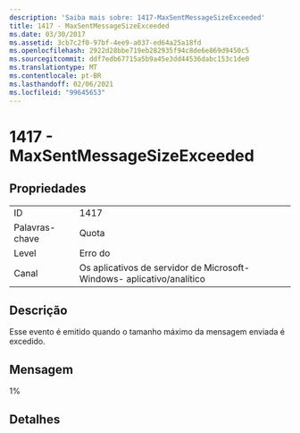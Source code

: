 ```yaml
---
description: 'Saiba mais sobre: 1417-MaxSentMessageSizeExceeded'
title: 1417 - MaxSentMessageSizeExceeded
ms.date: 03/30/2017
ms.assetid: 3cb7c2f0-97bf-4ee9-a037-ed64a25a18fd
ms.openlocfilehash: 2922d28bbe719eb282935f94c8de6e869d9450c5
ms.sourcegitcommit: ddf7edb67715a5b9a45e3dd44536dabc153c1de0
ms.translationtype: MT
ms.contentlocale: pt-BR
ms.lasthandoff: 02/06/2021
ms.locfileid: "99645653"
---
```

# <a name="1417---maxsentmessagesizeexceeded"></a>1417 - MaxSentMessageSizeExceeded

## <a name="properties"></a>Propriedades  
  
|||  
|-|-|  
|ID|1417|  
|Palavras-chave|Quota|  
|Level|Erro do|  
|Canal|Os aplicativos de servidor de Microsoft-Windows- aplicativo/analítico|  
  
## <a name="description"></a>Descrição  

 Esse evento é emitido quando o tamanho máximo da mensagem enviada é excedido.  
  
## <a name="message"></a>Mensagem  

 1%  
  
## <a name="details"></a>Detalhes
